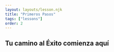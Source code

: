 ```yaml
---
layout: layouts/lesson.njk
title: "Primeros Pasos"
tags: ["lessons"]
order: 2
---
```


## Tu camino al Éxito comienza aquí

<div class="video-container">
    <!-- Placeholder para el reproductor de YouTube -->
    <div id="player-primeros-pasos" class="youtube-player" data-video-id="CCj4jSmqOM4"></div>
</div>

<script src="{{ '/assets/js/iframe-loader.js' | url }}"></script>
